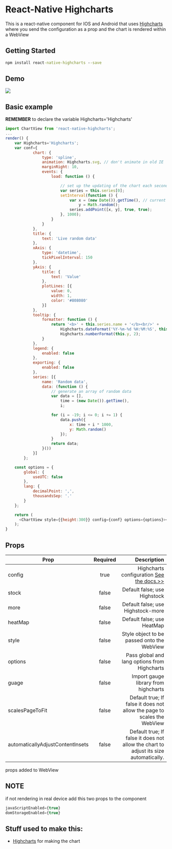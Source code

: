 # React-Native Highcharts

This is a react-native component for IOS and Android that uses [Highcharts](http://www.highcharts.com) where you send the configuration as a prop and the chart is rendered within a WebView

## Getting Started
```bat
npm install react-native-highcharts --save
```
## Demo
![](http://i.giphy.com/l3vRdWwXin1ooLCHS.gif)

## Basic example
**REMEMBER**  to declare the variable Highcharts='Highcharts'

```javascript
import ChartView from 'react-native-highcharts';
...
render() {
    var Highcharts='Highcharts';
    var conf={
            chart: {
                type: 'spline',
                animation: Highcharts.svg, // don't animate in old IE
                marginRight: 10,
                events: {
                    load: function () {

                        // set up the updating of the chart each second
                        var series = this.series[0];
                        setInterval(function () {
                            var x = (new Date()).getTime(), // current time
                                y = Math.random();
                            series.addPoint([x, y], true, true);
                        }, 1000);
                    }
                }
            },
            title: {
                text: 'Live random data'
            },
            xAxis: {
                type: 'datetime',
                tickPixelInterval: 150
            },
            yAxis: {
                title: {
                    text: 'Value'
                },
                plotLines: [{
                    value: 0,
                    width: 1,
                    color: '#808080'
                }]
            },
            tooltip: {
                formatter: function () {
                    return '<b>' + this.series.name + '</b><br/>' +
                        Highcharts.dateFormat('%Y-%m-%d %H:%M:%S', this.x) + '<br/>' +
                        Highcharts.numberFormat(this.y, 2);
                }
            },
            legend: {
                enabled: false
            },
            exporting: {
                enabled: false
            },
            series: [{
                name: 'Random data',
                data: (function () {
                    // generate an array of random data
                    var data = [],
                        time = (new Date()).getTime(),
                        i;

                    for (i = -19; i <= 0; i += 1) {
                        data.push({
                            x: time + i * 1000,
                            y: Math.random()
                        });
                    }
                    return data;
                }())
            }]
        };

    const options = {
        global: {
            useUTC: false
        },
        lang: {
            decimalPoint: ',',
            thousandsSep: '.'
        }
    };

    return (
      <ChartView style={{height:300}} config={conf} options={options}></ChartView>
    );
}
```

## Props
| Prop          | Required      | Description  |
| ------------- |:-------------:| ------------:|
| config        | true          | Highcharts configuration [See the docs.>>](http://www.highcharts.com/docs/getting-started/your-first-chart)  |
| stock     | false      |   Default false; use Highstock |
| more     | false      |   Default false; use Highstock-more |
| heatMap   | false | Default false; use HeatMap |
| style | false      |   Style object to be passed onto the WebView |
| options | false      |   Pass global and lang options from Highcharts |
| guage | false      |   Import gauge library from highcharts |
| scalesPageToFit | false      |   Default true; If false it does not allow the page to scales the WebView |
| automaticallyAdjustContentInsets | false      |   Default true; If false it does not allow the chart to adjust its size automatically. |


props added to WebView

## NOTE
if not rendering in real device add this two props to the component
```javascript
javaScriptEnabled={true}
domStorageEnabled={true}
```

## Stuff used to make this:

 * [Highcharts](http://www.highcharts.com/) for making the chart


